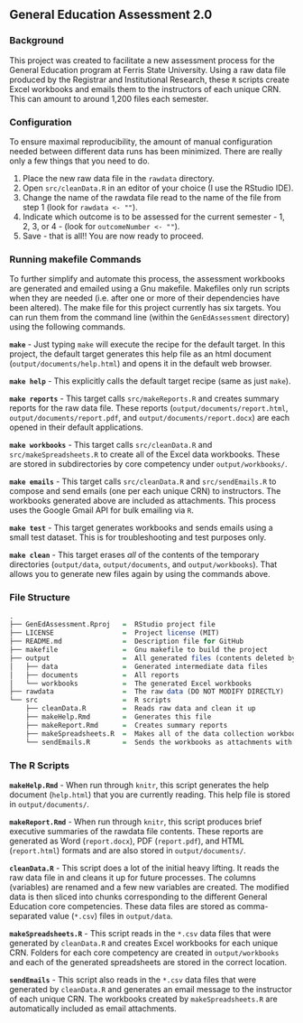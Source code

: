 ## General Education Assessment 2.0 ##  

### Background ###  
This project was created to facilitate a new assessment process for the General Education program at Ferris State University. Using a raw data file produced by the Registrar and Institutional Research, these `R` scripts create Excel workbooks and emails them to the instructors of each unique CRN. This can amount to around 1,200 files each semester.

### Configuration ###
To ensure maximal reproducibility, the amount of manual configuration needed between different data runs has been minimized. There are really only a few things that you need to do.  

1. Place the new raw data file in the `rawdata` directory.  
1. Open `src/cleanData.R` in an editor of your choice (I use the RStudio IDE).  
1. Change the name of the rawdata file read to the name of the file from step 1 (look for `rawdata <- ""`).  
1. Indicate which outcome is to be assessed for the current semester - 1, 2, 3, or 4 - (look for `outcomeNumber <- ""`).  
1. Save - that is all!! You are now ready to proceed.

### Running makefile Commands ###
To further simplify and automate this process, the assessment workbooks are generated and emailed using a Gnu makefile. Makefiles only run scripts when they are needed (i.e. after one or more of their dependencies have been altered). The make file for this project currently has six targets. You can run them from the command line (within the `GenEdAssessment` directory) using the following commands.

**`make`** - Just typing `make` will execute the recipe for the default target. In this project, the default target generates this help file as an html document (`output/documents/help.html`) and opens it in the default web browser.  

**`make help`** - This explicitly calls the default target recipe (same as just `make`).  

**`make reports`** - This target calls `src/makeReports.R` and creates summary reports for the raw data file. These reports (`output/documents/report.html`, `output/documents/report.pdf`, and `output/documents/report.docx`) are each opened in their default applications.  

**`make workbooks`** -   This target calls `src/cleanData.R` and `src/makeSpreadsheets.R` to create all of the Excel data workbooks. These are stored in subdirectories by core competency under `output/workbooks/`.  

**`make emails`** - This target calls `src/cleanData.R` and `src/sendEmails.R` to compose and send emails (one per each unique CRN) to instructors. The workbooks generated above are included as attachments. This process uses the Google Gmail API for bulk emailing via `R`.  

**`make test`** - This target generates workbooks and sends emails using a small test dataset. This is for troubleshooting and test purposes only.  

**`make clean`** - This target erases _all_ of the contents of the temporary directories (`output/data`, `output/documents`, and `output/workbooks`). That allows you to generate new files again by using the commands above.  

### File Structure ###
```R
.
├── GenEdAssessment.Rproj   =  RStudio project file
├── LICENSE                 =  Project license (MIT)
├── README.md               =  Description file for GitHub
├── makefile                =  Gnu makefile to build the project
├── output                  =  All generated files (contents deleted by cleaning)
│   ├── data                =  Generated intermediate data files
│   ├── documents           =  All reports
│   └── workbooks           =  The generated Excel workbooks
├── rawdata                 =  The raw data (DO NOT MODIFY DIRECTLY)
└── src                     =  R scripts
    ├── cleanData.R         =  Reads raw data and clean it up
    ├── makeHelp.Rmd        =  Generates this file
    ├── makeReport.Rmd      =  Creates summary reports
    ├── makeSpreadsheets.R  =  Makes all of the data collection workbooks
    └── sendEmails.R        =  Sends the workbooks as attachments with a message to instructors
```

### The R Scripts ###

**`makeHelp.Rmd`** - When run through `knitr`, this script generates the help document (`help.html`) that you are currently reading. This help file is stored in `output/documents/`.  

**`makeReport.Rmd`** - When run through `knitr`, this script produces brief executive summaries of the rawdata file contents. These reports are generated as Word (`report.docx`), PDF (`report.pdf`), and HTML (`report.html`) formats and are also stored in `output/documents/`.  
  
**`cleanData.R`** - This script does a lot of the initial heavy lifting. It reads the raw data file in and cleans it up for future processes. The columns (variables) are renamed and a few new variables are created. The modified data is then sliced into chunks corresponding to the different General Education core competencies. These data files are stored as comma-separated value (`*.csv`) files in `output/data`.

**`makeSpreadsheets.R`** - This script reads in the `*.csv` data files that were generated by `cleanData.R` and creates Excel workbooks for each unique CRN. Folders for each core competency are created in `output/workbooks` and each of the generated spreadsheets are stored in the correct location.  

**`sendEmails`** - This script also reads in the `*.csv` data files that were generated by `cleanData.R` and generates an email message to the instructor of each unique CRN. The workbooks created by `makeSpreadsheets.R` are automatically included as email attachments.  

